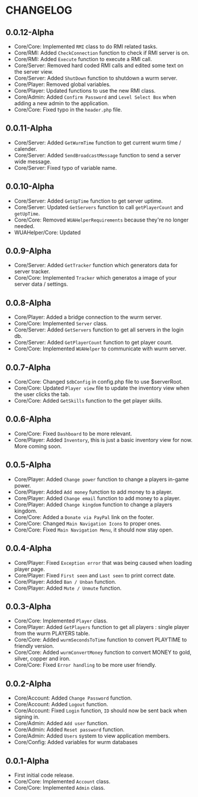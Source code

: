 # CHANGELOG

## 0.0.12-Alpha
- Core/Core: Implemented `RMI` class to do RMI related tasks.
- Core/RMI: Added `CheckConnection` function to check if RMI server is on.
- Core/RMI: Added `Execute` function to execute a RMI call.
- Core/Server: Removed hard coded RMI calls and edited some text on the server view.
- Core/Server: Added `ShutDown` function to shutdown a wurm server.
- Core/Player: Removed global variables.
- Core/Player: Updated functions to use the new RMI class.
- Core/Admin: Added `Confirm Password` and `Level Select Box` when adding a new admin to the application.
- Core/Core: Fixed typo in the `header.php` file.

## 0.0.11-Alpha
- Core/Server: Added `GetWurmTime` function to get current wurm time / calender.
- Core/Server: Added `SendBroadcastMessage` function to send a server wide message.
- Core/Server: Fixed typo of variable name.


## 0.0.10-Alpha
- Core/Server: Added `GetUpTime` function to get server uptime.
- Core/Server: Updated `GetServers` function to call `getPlayerCount` and `getUpTime`.
- Core/Core: Removed `WUAHelperRequirements` because they're no longer needed.
- WUAHelper/Core: Updated

## 0.0.9-Alpha
- Core/Server: Added `GetTracker` function which generators data for server tracker.
- Core/Core: Implemented `Tracker` which generatos a image of your server data / settings.

## 0.0.8-Alpha
- Core/Player: Added a bridge connection to the wurm server.
- Core/Core: Implemented `Server` class.
- Core/Server: Added `GetServers` function to get all servers in the login db.
- Core/Server: Added `GetPlayerCount` function to get player count.
- Core/Core: Implemented `WUAHelper` to communicate with wurm server.

## 0.0.7-Alpha
- Core/Core: Changed `$dbConfig` in config.php file to use $serverRoot.
- Core/Core: Updated `Player view` file to update the inventory view when the user clicks the tab.
- Core/Core: Added `GetSkills` function to the get player skills.

## 0.0.6-Alpha
- Core/Core: Fixed `Dashboard` to be more relevant.
- Core/Player: Added `Inventory`, this is just a basic inventory view for now. More coming soon.

## 0.0.5-Alpha
- Core/Player: Added `Change power` function to change a players in-game power.
- Core/Player: Added `Add money` function to add money to a player.
- Core/Player: Added `Change email` function to add money to a player.
- Core/Player: Added `Change kingdom` function to change a players kingdom.
- Core/Core: Added a `Donate via PayPal` link on the footer.
- Core/Core: Changed `Main Navigation Icons` to proper ones.
- Core/Core: Fixed `Main Navigation Menu`, it should now stay open.

## 0.0.4-Alpha
- Core/Player: Fixed `Exception error` that was being caused when loading player page.
- Core/Player: Fixed `First seen` and `Last seen` to print correct date.
- Core/Player: Added `Ban / Unban` function.
- Core/Player: Added `Mute / Unmute` function.

## 0.0.3-Alpha
- Core/Core: Implemented `Player` class.
- Core/Player: Added `GetPlayers` function to get all players : single player from the wurm PLAYERS table.
- Core/Core: Added `wurmSecondsToTime` function to convert PLAYTIME to friendly version.
- Core/Core: Added `wurmConvertMoney` function to convert MONEY to gold, silver, copper and iron.
- Core/Core: Fixed `Error handling` to be more user friendly.

## 0.0.2-Alpha
- Core/Account: Added `Change Password` function.
- Core/Account: Added `Logout` function.
- Core/Account: Fixed `Login` function, `ID` should now be sent back when signing in.
- Core/Admin: Added `Add user` function.
- Core/Admin: Added `Reset password` function.
- Core/Admin: Added `Users` system to view application members.
- Core/Config: Added variables for wurm databases

## 0.0.1-Alpha
- First initial code release.
- Core/Core: Implemented `Account` class.
- Core/Core: Implemented `Admin` class.